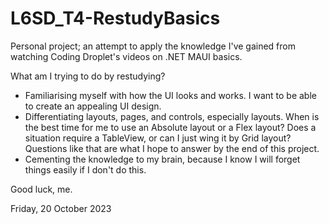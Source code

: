 # L6SD_T4-RestudyBasics
Personal project; an attempt to apply the knowledge I've gained from watching Coding Droplet's videos on .NET MAUI basics.

What am I trying to do by restudying?
- Familiarising myself with how the UI looks and works. I want to be able to create an appealing UI design.
- Differentiating layouts, pages, and controls, especially layouts. When is the best time for me to use an Absolute layout or a Flex layout? Does a situation require a TableView, or can I just wing it by Grid layout? Questions like that are what I hope to answer by the end of this project.
- Cementing the knowledge to my brain, because I know I will forget things easily if I don't do this.

Good luck, me.

Friday, 20 October 2023
